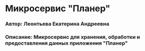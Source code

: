 # Микросервис "Планер"
 
### Автор: Леонтьева Екатерина Андреевна
 
### Описание: Микросервис для хранения, обработки и предоставления данных приложения "Планер"